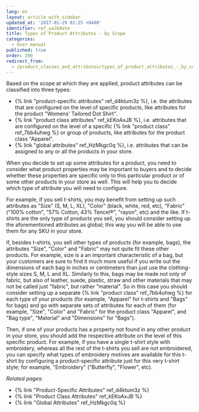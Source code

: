 ```yaml
---
lang: en
layout: article_with_sidebar
updated_at: '2017-01-29 01:25 +0400'
identifier: ref_uaJk8ete
title: Types of Product Attributes - by Scope
categories:
  - User manual
published: true
order: 200
redirect_from:
  - /product_classes_and_attributes/types_of_product_attributes_-_by_scope.html
---
```

Based on the scope at which they are applied, product attributes can be classified into three types: 
* {% link "product-specific attributes" ref_d4ktum3z %}, i.e. the attributes that are configured on the level of specific products, like attributes for the product "Womens' Tailored Dot Shirt". 
* {% link "product class attributes" ref_kEKoAxJB %}, i.e. attributes that are configured on the level of a specific {% link "product class" ref_7bb4uhwg %} or group of products, like attributes for the product class "Apparel".
* {% link "global attributes" ref_HzMkgc0q %}, i.e. attributes that can be assigned to any or all the products in your store.

When you decide to set up some attributes for a product, you need to consider what product properties may be important to buyers and to decide whether these properties are specific only to this particular product or of some other products in your store as well. This will help you to decide which type of attribute you will need to configure.

For example, if you sell t-shirts, you may benefit from setting up such attributes as "Size" (S, M, L, XL), "Color" (black, white, red, etc), "Fabric" ("100% cotton", "57% Cotton, 43% Tencel®", "rayon", etc) and the like. If t-shirts are the only type of products you sell, you should consider setting up the aforementioned attributes as global; this way you will be able to use them for any SKU in your store. 

If, besides t-shirts, you sell other types of products (for example, bags), the attributes "Size", "Color" and "Fabric" may not quite fit these other products. For example, size is a an important characteristic of a bag, but your customers are sure to find it much more useful if you write out the dimensions of each bag in inches or centimeters than just use the clothing-style sizes S, M, L and XL. Similarly to this, bags may be made not only of fabric, but also of leather, suede, plastic, straw and other materials that may not be called just "fabric", but rather "material". So in this case you should consider setting up a separate {% link "product class" ref_7bb4uhwg %} for each type of your products (for example, "Apparel" for t-shirts and "Bags" for bags) and go with separate sets of attributes for each of them (for example, "Size", "Color" and "Fabric" for the product class "Apparel", and "Bag type", "Material" and "Dimensions" for "Bags"). 

Then, if one of your products has a property not found in any other product in your store, you should add the respective attribute on the level of this specific product. For example, if you have a single t-shirt style with embroidery, whereas all the rest of the t-shirts you sell are not embroidered, you can specify what types of embroidery motives are available for this t-shirt by configuring a product-specific attribute just for this very t-shirt style; for example, "Embroidery" ("Butterfly", "Flower", etc).

_Related pages:_

*  {% link "Product-Specific Attributes" ref_d4ktum3z %}
*  {% link "Product Class Attributes" ref_kEKoAxJB %}
*  {% link "Global Attributes" ref_HzMkgc0q %}